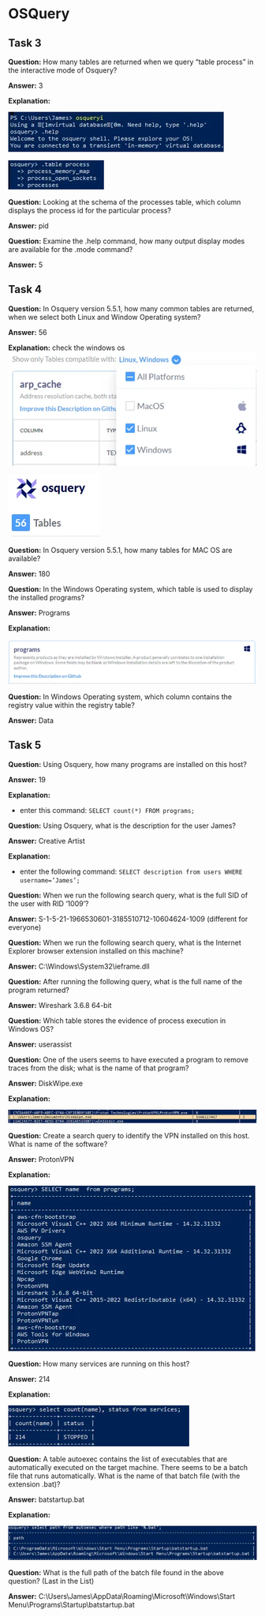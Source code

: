# OSQuery

## Task 3

**Question:** How many tables are returned when we query “table process” in the interactive mode of Osquery?

**Answer:** 3

**Explanation:**

![alt text](image-25.png)

![alt text](image-26.png)

**Question:** Looking at the schema of the processes table, which column displays the process id for the particular process?

**Answer:** pid

**Question:** Examine the .help command, how many output display modes are available for the .mode command?

**Answer:** 5

## Task 4

**Question:** In Osquery version 5.5.1, how many common tables are returned, when we select both Linux and Window Operating system?

**Answer:** 56

**Explanation:**
check the windows os
![alt text](image-27.png)

![alt text](image-28.png)

**Question:** In Osquery version 5.5.1, how many tables for MAC OS are available?

**Answer:** 180

**Question:** In the Windows Operating system, which table is used to display the installed programs?

**Answer:** Programs

**Explanation:**

![alt text](image-29.png)

**Question:** In Windows Operating system, which column contains the registry value within the registry table?

**Answer:** Data

## Task 5

**Question:** Using Osquery, how many programs are installed on this host?

**Answer:** 19

**Explanation:**

- enter this command: `SELECT count(*) FROM programs;`

**Question:** Using Osquery, what is the description for the user James?

**Answer:** Creative Artist

**Explanation:**

- enter the following command: `SELECT description from users WHERE username=’James’;`

**Question:** When we run the following search query, what is the full SID of the user with RID ‘1009’?

**Answer:** S-1-5-21-1966530601-3185510712-10604624-1009 (different for everyone)

**Question:** When we run the following search query, what is the Internet Explorer browser extension installed on this machine?

**Answer:** C:\Windows\System32\ieframe.dll

**Question:** After running the following query, what is the full name of the program returned?

**Answer:** Wireshark 3.6.8 64-bit

**Question:** Which table stores the evidence of process execution in Windows OS?

**Answer:** userassist

**Question:** One of the users seems to have executed a program to remove traces from the disk; what is the name of that program?

**Answer:** DiskWipe.exe

**Explanation:**

![alt text](image-30.png)

**Question:** Create a search query to identify the VPN installed on this host. What is name of the software?

**Answer:** ProtonVPN

**Explanation:**

![alt text](image-31.png)

**Question:** How many services are running on this host?

**Answer:** 214

**Explanation:**

![alt text](image-32.png)



**Question:** A table autoexec contains the list of executables that are automatically executed on the target machine. There seems to be a batch file that runs automatically. What is the name of that batch file (with the extension .bat)?

**Answer:** batstartup.bat

**Explanation:**

![alt text](image-33.png)

**Question:** What is the full path of the batch file found in the above question? (Last in the List)

**Answer:** C:\Users\James\AppData\Roaming\Microsoft\Windows\Start Menu\Programs\Startup\batstartup.bat
